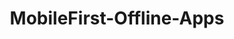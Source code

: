 ---
layout: default
title: MobileFirst-Offline-Apps
name: MobileFirst-Offline-Apps
fullname: IBM-Bluemix/MobileFirst-Offline-Apps
description: This project contains a complete walkthrough and sample application called GeoPix, which leverages IBM MobileFirst on Bluemix to capture data and image attachments locally (even offline) and replicate those changes to an online data store so that the user experience is never compromised.
watchers: 3
stars: 3
forks: 8
languages: 
  - Objective-C
  - CSS
  - JavaScript
  - HTML
  - C++
  - Ruby

tech: 
  - Cloudant
  - MobileFirst
  - Bluemix

level: Intermediate
giturl: https://github.com/IBM-Bluemix/MobileFirst-Offline-Apps
---